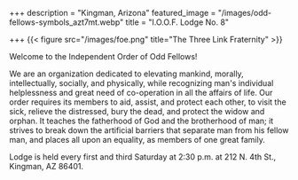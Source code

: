 +++
description = "Kingman, Arizona"
featured_image = "/images/odd-fellows-symbols_azt7mt.webp"
title = "I.O.O.F. Lodge No. 8"

+++
{{< figure src="/images/foe.png" title="The Three Link Fraternity" >}}

Welcome to the Independent Order of Odd Fellows!

We are an organization dedicated to elevating mankind, morally, intellectually, socially, and physically, while recognizing man's individual helplessness and great need of co-operation in all the affairs of life. Our order requires its members to aid, assist, and protect each other, to visit the sick, relieve the distressed, bury the dead, and protect the widow and orphan. It teaches the fatherhood of God and the brotherhood of man; it strives to break down the artificial barriers that separate man from his fellow man, and places all upon an equality, as members of one great family.

Lodge is held every first and third Saturday at 2:30 p.m. at 212 N. 4th St., Kingman, AZ 86401. 